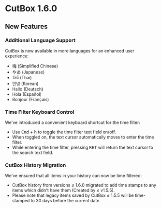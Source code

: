 # CutBox 1.6.0

## New Features

### Additional Language Support

CutBox is now available in more languages for an enhanced user experience:

- 嗨 (Simplified Chinese)
- やあ (Japanese)
- วัสดี (Thai)
- 안녕 (Korean)
- Hallo (Deutsch)
- Hola (Español)
- Bonjour (Français) 

### Time Filter Keyboard Control

We've introduced a convenient keyboard shortcut for the time filter:

- Use <kbd>Cmd</kbd> + <kbd>h</kbd> to toggle the time filter text field on/off.
- When toggled on, the text cursor automatically moves to enter the time filter.
- While entering the time filter, pressing <kbd>RET</kbd> will return the text cursor to the search text field.

### CutBox History Migration

We've ensured that all items in your history can now be time filtered:

- CutBox history from versions ≤ 1.6.0 migrated to add time stamps to any items which didn't have them (Created by ≤ v1.5.5).
- Please note that legacy items saved by CutBox ≤ 1.5.5 will be time-stamped to 30 days before the current date.

